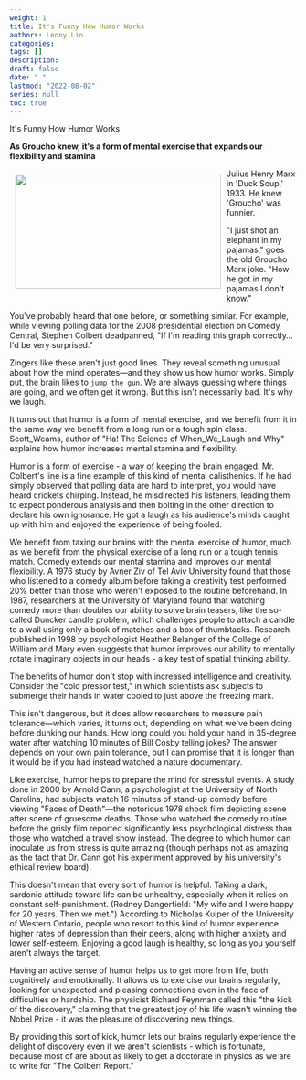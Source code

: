 ```yaml
---
weight: 1
title: It's Funny How Humor Works
authors: Lenny Lin
categories: 
tags: []
description: 
draft: false
date: " "
lastmod: "2022-08-02"
series: null
toc: true
---
```



It's Funny How Humor Works

**As Groucho knew, it's a form of mental exercise that expands our flexibility and stamina**  

<img width ="360" height= "200" src = "/docs/images/groucho_marx.jpg" style ="float: left" HSPACE="10" VSPACE="10"/>
Julius Henry Marx in 'Duck Soup,' 1933. He knew 'Groucho' was funnier.  

"I just shot an elephant in my pajamas," goes the old Groucho Marx joke. "How he got in my pajamas I don't know."

You've probably heard that one before, or something similar. For example, while viewing polling data for the 2008 presidential election on Comedy Central, Stephen Colbert deadpanned, "If I'm reading this graph correctly…I'd be very surprised."

Zingers like these aren't just good lines. They reveal something unusual about how the mind operates—and they show us how humor works. Simply put, the brain likes to `jump the gun`. We are always guessing where things are going, and we often get it wrong. But this isn't necessarily bad. It's why we laugh.

It turns out that humor is a form of mental exercise, and we benefit from it in the same way we benefit from a long run or a tough spin class. Scott_Weams, author of "Ha! The Science of When_We_Laugh and Why" explains how humor increases mental stamina and flexibility.

Humor is a form of exercise - a way of keeping the brain engaged. Mr. Colbert's line is a fine example of this kind of mental calisthenics. If he had simply observed that polling data are hard to interpret, you would have heard crickets chirping. Instead, he misdirected his listeners, leading them to expect ponderous analysis and then bolting in the other direction to declare his own ignorance. He got a laugh as his audience's minds caught up with him and enjoyed the experience of being fooled.

We benefit from taxing our brains with the mental exercise of humor, much as we benefit from the physical exercise of a long run or a tough tennis match. Comedy extends our mental stamina and improves our mental flexibility. A 1976 study by Avner Ziv of Tel Aviv University found that those who listened to a comedy album before taking a creativity test performed 20% better than those who weren't exposed to the routine beforehand. In 1987, researchers at the University of Maryland found that watching comedy more than doubles our ability to solve brain teasers, like the so-called Duncker candle problem, which challenges people to attach a candle to a wall using only a book of matches and a box of thumbtacks. Research published in 1998 by psychologist Heather Belanger of the College of William and Mary even suggests that humor improves our ability to mentally rotate imaginary objects in our heads - a key test of spatial thinking ability.

The benefits of humor don't stop with increased intelligence and creativity. Consider the "cold pressor test," in which scientists ask subjects to submerge their hands in water cooled to just above the freezing mark.

This isn't dangerous, but it does allow researchers to measure pain tolerance—which varies, it turns out, depending on what we've been doing before dunking our hands. How long could you hold your hand in 35-degree water after watching 10 minutes of Bill Cosby telling jokes? The answer depends on your own pain tolerance, but I can promise that it is longer than it would be if you had instead watched a nature documentary.

Like exercise, humor helps to prepare the mind for stressful events. A study done in 2000 by Arnold Cann, a psychologist at the University of North Carolina, had subjects watch 16 minutes of stand-up comedy before viewing "Faces of Death"—the notorious 1978 shock film depicting scene after scene of gruesome deaths. Those who watched the comedy routine before the grisly film reported significantly less psychological distress than those who watched a travel show instead. The degree to which humor can inoculate us from stress is quite amazing (though perhaps not as amazing as the fact that Dr. Cann got his experiment approved by his university's ethical review board).

This doesn't mean that every sort of humor is helpful. Taking a dark, sardonic attitude toward life can be unhealthy, especially when it relies on constant self-punishment. (Rodney Dangerfield: "My wife and I were happy for 20 years. Then we met.") According to Nicholas Kuiper of the University of Western Ontario, people who resort to this kind of humor experience higher rates of depression than their peers, along with higher anxiety and lower self-esteem. Enjoying a good laugh is healthy, so long as you yourself aren't always the target.

Having an active sense of humor helps us to get more from life, both cognitively and emotionally. It allows us to exercise our brains regularly, looking for unexpected and pleasing connections even in the face of difficulties or hardship. The physicist Richard Feynman called this "the kick of the discovery," claiming that the greatest joy of his life wasn't winning the Nobel Prize - it was the pleasure of discovering new things.

By providing this sort of kick, humor lets our brains regularly experience the delight of discovery even if we aren't scientists - which is fortunate, because most of are about as likely to get a doctorate in physics as we are to write for "The Colbert Report."
